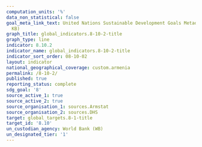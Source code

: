 ```yaml
---
computation_units: '%'
data_non_statistical: false
goal_meta_link_text: United Nations Sustainable Development Goals Metadata (PDF 210
  KB)
graph_title: global_indicators.8-10-2-title
graph_type: line
indicator: 8.10.2
indicator_name: global_indicators.8-10-2-title
indicator_sort_order: 08-10-02
layout: indicator
national_geographical_coverage: custom.armenia
permalink: /8-10-2/
published: true
reporting_status: complete
sdg_goal: '8'
source_active_1: true
source_active_2: true
source_organisation_1: sources.Armstat
source_organisation_2: sources.DHS
target: global_targets.8-1-title
target_id: '8.10'
un_custodian_agency: World Bank (WB)
un_designated_tier: '1'
---
```

